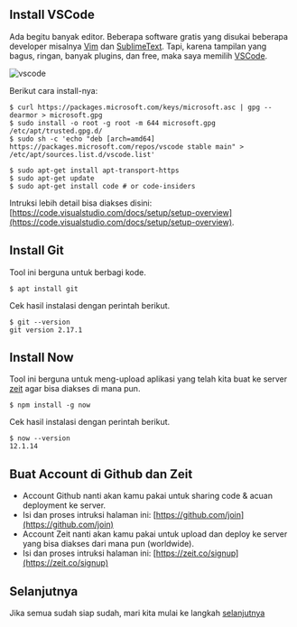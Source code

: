 ## Install VSCode

Ada begitu banyak editor. Beberapa software gratis yang disukai beberapa developer misalnya [Vim](https://www.vim.org) dan [SublimeText](https://www.sublimetext.com/). Tapi, karena tampilan yang bagus, ringan, banyak plugins, dan free, maka saya memilih [VSCode](https://code.visualstudio.com/).

![vscode][vscode]

Berikut cara install-nya:

```terminal
$ curl https://packages.microsoft.com/keys/microsoft.asc | gpg --dearmor > microsoft.gpg
$ sudo install -o root -g root -m 644 microsoft.gpg /etc/apt/trusted.gpg.d/
$ sudo sh -c 'echo "deb [arch=amd64] https://packages.microsoft.com/repos/vscode stable main" > /etc/apt/sources.list.d/vscode.list'
```

```terminal
$ sudo apt-get install apt-transport-https
$ sudo apt-get update
$ sudo apt-get install code # or code-insiders
```

Intruksi lebih detail bisa diakses disini: [https://code.visualstudio.com/docs/setup/setup-overview](https://code.visualstudio.com/docs/setup/setup-overview).


## Install Git
   
Tool ini berguna untuk berbagi kode.
```terminal
$ apt install git
```

Cek hasil instalasi dengan perintah berikut.
```terminal
$ git --version
git version 2.17.1
```

## Install Now

Tool ini berguna untuk meng-upload aplikasi yang telah kita buat ke server [zeit](https://zeit.co/) agar bisa diakses di mana pun.

```terminal
$ npm install -g now
```

Cek hasil instalasi dengan perintah berikut.

```terminal
$ now --version
12.1.14
```

## Buat Account di Github dan Zeit

- Account Github nanti akan kamu pakai untuk sharing code & acuan deployment ke server.
- Isi dan proses intruksi halaman ini: [https://github.com/join](https://github.com/join)
- Account Zeit nanti akan kamu pakai untuk upload dan deploy ke server yang bisa diakses dari mana pun (worldwide).
- Isi dan proses intruksi halaman ini: [https://zeit.co/signup](https://zeit.co/signup)

## Selanjutnya
Jika semua sudah siap sudah, mari kita mulai ke langkah [selanjutnya](getting-started.md)

[vscode]: https://code.visualstudio.com/assets/home/home-screenshot-mac-lg.png
